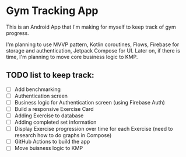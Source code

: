 # Gym Tracking App

This is an Android App that I'm making for myself to keep track of gym progress.

I'm planning to use MVVP pattern, Kotlin coroutines, Flows, Firebase for storage and authentication, Jetpack Compose for UI. Later on, if there is time, I'm planning to move core business logic to KMP.

## TODO list to keep track:

- [ ] Add benchmarking
- [ ] Authentication screen
- [ ] Business logic for Authentication screen (using Firebase Auth)
- [ ] Build a responsive Exercise Card
- [ ] Adding Exercise to database
- [ ] Adding completed set information
- [ ] Display Exercise progression over time for each Exercise (need to research how to do graphs in Compose)
- [ ] GitHub Actions to build the app
- [ ] Move buisness logic to KMP
